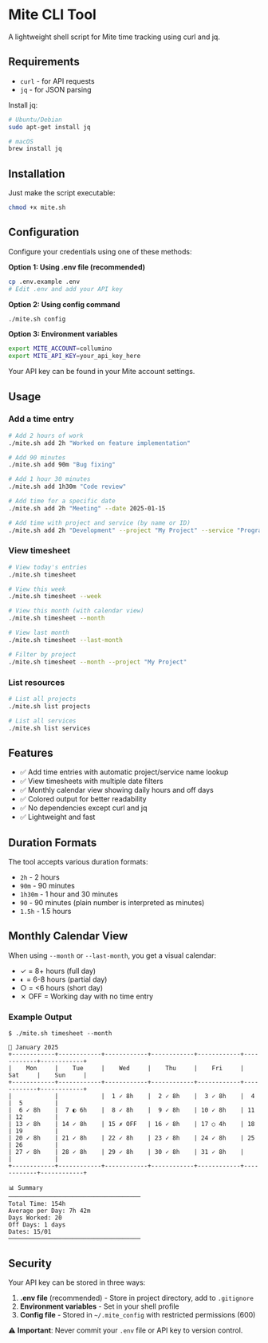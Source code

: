 # Mite CLI Tool

A lightweight shell script for Mite time tracking using curl and jq.

## Requirements

- `curl` - for API requests
- `jq` - for JSON parsing

Install jq:
```bash
# Ubuntu/Debian
sudo apt-get install jq

# macOS
brew install jq
```

## Installation

Just make the script executable:
```bash
chmod +x mite.sh
```

## Configuration

Configure your credentials using one of these methods:

**Option 1: Using .env file (recommended)**
```bash
cp .env.example .env
# Edit .env and add your API key
```

**Option 2: Using config command**
```bash
./mite.sh config
```

**Option 3: Environment variables**
```bash
export MITE_ACCOUNT=collumino
export MITE_API_KEY=your_api_key_here
```

Your API key can be found in your Mite account settings.

## Usage

### Add a time entry

```bash
# Add 2 hours of work
./mite.sh add 2h "Worked on feature implementation"

# Add 90 minutes
./mite.sh add 90m "Bug fixing"

# Add 1 hour 30 minutes
./mite.sh add 1h30m "Code review"

# Add time for a specific date
./mite.sh add 2h "Meeting" --date 2025-01-15

# Add time with project and service (by name or ID)
./mite.sh add 2h "Development" --project "My Project" --service "Programming"
```

### View timesheet

```bash
# View today's entries
./mite.sh timesheet

# View this week
./mite.sh timesheet --week

# View this month (with calendar view)
./mite.sh timesheet --month

# View last month
./mite.sh timesheet --last-month

# Filter by project
./mite.sh timesheet --month --project "My Project"
```

### List resources

```bash
# List all projects
./mite.sh list projects

# List all services
./mite.sh list services
```

## Features

- ✅ Add time entries with automatic project/service name lookup
- ✅ View timesheets with multiple date filters
- ✅ Monthly calendar view showing daily hours and off days
- ✅ Colored output for better readability
- ✅ No dependencies except curl and jq
- ✅ Lightweight and fast

## Duration Formats

The tool accepts various duration formats:
- `2h` - 2 hours
- `90m` - 90 minutes
- `1h30m` - 1 hour and 30 minutes
- `90` - 90 minutes (plain number is interpreted as minutes)
- `1.5h` - 1.5 hours

## Monthly Calendar View

When using `--month` or `--last-month`, you get a visual calendar:
- ✓ = 8+ hours (full day)
- ◐ = 6-8 hours (partial day)
- ○ = <6 hours (short day)
- ✗ OFF = Working day with no time entry

### Example Output

```
$ ./mite.sh timesheet --month

📅 January 2025
+------------+------------+------------+------------+------------+------------+------------+
|    Mon     |    Tue     |    Wed     |    Thu     |    Fri     |    Sat     |    Sun     |
+------------+------------+------------+------------+------------+------------+------------+
|            |            |  1 ✓ 8h    |  2 ✓ 8h    |  3 ✓ 8h    |  4         |  5         |
|  6 ✓ 8h    |  7 ◐ 6h    |  8 ✓ 8h    |  9 ✓ 8h    | 10 ✓ 8h    | 11         | 12         |
| 13 ✓ 8h    | 14 ✓ 8h    | 15 ✗ OFF   | 16 ✓ 8h    | 17 ○ 4h    | 18         | 19         |
| 20 ✓ 8h    | 21 ✓ 8h    | 22 ✓ 8h    | 23 ✓ 8h    | 24 ✓ 8h    | 25         | 26         |
| 27 ✓ 8h    | 28 ✓ 8h    | 29 ✓ 8h    | 30 ✓ 8h    | 31 ✓ 8h    |            |            |
+------------+------------+------------+------------+------------+------------+------------+

📊 Summary
─────────────────────────────────────
Total Time: 154h
Average per Day: 7h 42m
Days Worked: 20
Off Days: 1 days
Dates: 15/01
─────────────────────────────────────
```

## Security

Your API key can be stored in three ways:

1. **.env file** (recommended) - Store in project directory, add to `.gitignore`
2. **Environment variables** - Set in your shell profile
3. **Config file** - Stored in `~/.mite_config` with restricted permissions (600)

⚠️ **Important**: Never commit your `.env` file or API key to version control.
